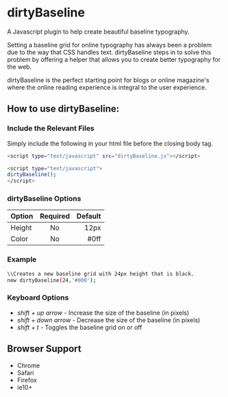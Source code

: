 dirtyBaseline
=============

A Javascript plugin to help create beautiful baseline typography.

Setting a baseline grid for online typography has always been a problem due to the way that CSS handles text. dirtyBaseline steps in to solve this problem by offering a helper that allows you to create better typography for the web.

dirtyBaseline is the perfect starting point for blogs or online magazine's where the online reading experience is integral to the user experience.

## How to use dirtyBaseline:

### Include the Relevant Files

Simply include the following in your html file before the closing body tag.

```sh
<script type="text/javascript" src="dirtyBaseline.js"></script>

<script type="text/javascript">
dirtyBaseline();
</script>
```

### dirtyBaseline Options

| Option        | Required           | Default |
| ------------- |:------------------:| --------:
| Height	    | No		 		 | 	12px   |
| Color      	| No      	 		 |  #0ff   |

### Example
```sh
\\Creates a new baseline grid with 24px height that is black.
new dirtyBaseline(24,'#000');
```

### Keyboard Options

  - *shift + up arrow* - Increase the size of the baseline (in pixels)
  - *shift + down arrow* - Decrease the size of the baseline (in pixels)
  - *shift + t* - Toggles the baseline grid on or off

## Browser Support

 - Chrome
 - Safari
 - Firefox
 - ie10+
